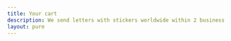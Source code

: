 ```yaml
---
title: Your cart
description: We send letters with stickers worldwide within 2 business days. We will notify you when the envelope has been handed to the post office. Average global post delivery takes about 2-4 weeks. Regular mail is free, registered mail with tracking is expensive and therefore optional.
layout: pure
---
```


<script setup>
import ShopCart from '../../components/shop/ShopCart.vue'

</script>

<ShopCart />
